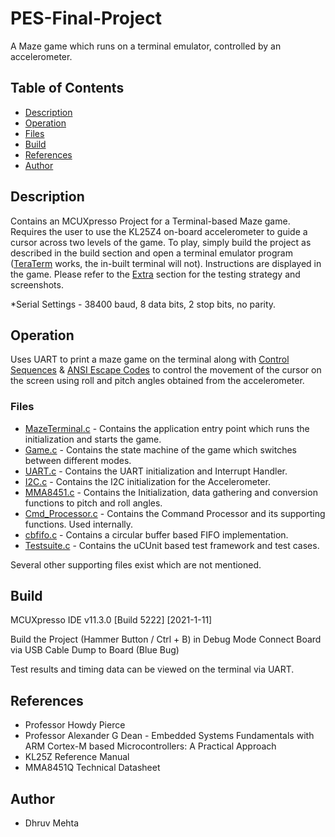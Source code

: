 # PES-Final-Project
 A Maze game which runs on a terminal emulator, controlled by an accelerometer.

## Table of Contents
* [Description](#description)
* [Operation](#operation)
* [Files](#files)
* [Build](#build)
* [References](#references)
* [Author](#author)

## Description
Contains an MCUXpresso Project for a Terminal-based Maze game. Requires the user to use the KL25Z4 on-board accelerometer to guide a cursor across two levels of the game.
To play, simply build the project as described in the build section and open a terminal emulator program ([TeraTerm](https://ttssh2.osdn.jp/index.html.en) works, the in-built terminal will not). Instructions are displayed in the game. 
Please refer to the [Extra](https://github.com/DhruvHMehta/PES-Final-Project/blob/main/Extra) section for the testing strategy and screenshots.

*Serial Settings - 38400 baud, 8 data bits, 2 stop bits, no parity.

## Operation
Uses UART to print a maze game on the terminal along with [Control Sequences](https://ttssh2.osdn.jp/manual/4/en/about/ctrlseq.html) & [ANSI Escape Codes](https://en.wikipedia.org/wiki/ANSI_escape_code) to control the movement of the cursor on the screen using roll and pitch angles
obtained from the accelerometer.

### Files
* [MazeTerminal.c](https://github.com/DhruvHMehta/PES-Final-Project/blob/main/source/MazeTerminal.c) - Contains the application entry point which runs the initialization and starts the game.
* [Game.c](https://github.com/DhruvHMehta/PES-Final-Project/blob/main/source/Game.c) - Contains the state machine of the game which switches between different modes.
* [UART.c](https://github.com/DhruvHMehta/PES-Final-Project/blob/main/source/UART.c) - Contains the UART initialization and Interrupt Handler. 
* [I2C.c](https://github.com/DhruvHMehta/PES-Final-Project/blob/main/source/I2C.c) - Contains the I2C initialization for the Accelerometer. 
* [MMA8451.c](https://github.com/DhruvHMehta/PES-Final-Project/blob/main/source/MMA8451.c) - Contains the Initialization, data gathering and conversion functions to pitch and roll angles. 
* [Cmd_Processor.c](https://github.com/DhruvHMehta/PES-Final-Project/blob/main/source/Cmd_Processor.c) - Contains the Command Processor and its supporting functions. Used internally.
* [cbfifo.c](https://github.com/DhruvHMehta/PES-Final-Project/blob/main/source/cbfifo.c) - Contains a circular buffer based FIFO implementation.
* [Testsuite.c](https://github.com/DhruvHMehta/PES-Final-Project/blob/main/source/Testsuite.c) - Contains the uCUnit based test framework and test cases. 

Several other supporting files exist which are not mentioned.

## Build
MCUXpresso IDE v11.3.0 [Build 5222] [2021-1-11]

Build the Project (Hammer Button / Ctrl + B) in Debug Mode
Connect Board via USB Cable
Dump to Board (Blue Bug)

Test results and timing data can be viewed on the terminal via UART.

## References
* Professor Howdy Pierce
* Professor Alexander G Dean - Embedded Systems Fundamentals with ARM Cortex-M based Microcontrollers: A Practical Approach
* KL25Z Reference Manual
* MMA8451Q Technical Datasheet

## Author
* Dhruv Mehta
